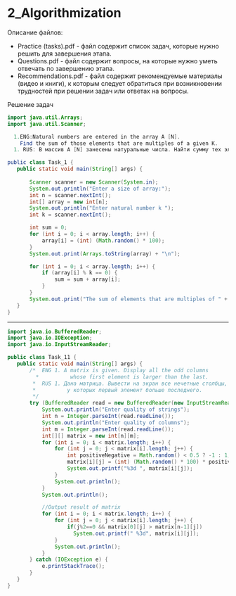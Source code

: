# 2_Algorithmization
Описание файлов:
 - Practice (tasks).pdf - файл содержит список задач, которые нужно решить для завершения этапа.
 - Questions.pdf - файл содержит вопросы, на которые нужно уметь отвечать по завершению этапа.
 - Recommendations.pdf - файл содержит рекомендуемые материалы (видео и книги), к которым следует обратиться при возникновении трудностей при решении задач или ответах на вопросы.
 
 Решение задач
 
 ```java
 import java.util.Arrays;
import java.util.Scanner;

   1.ENG:Natural numbers are entered in the array A [N]. 
     Find the sum of those elements that are multiples of a given K.
   1. RUS: В массив A [N] занесены натуральные числа. Найти сумму тех элементов, которые кратны данному К.

public class Task_1 {
    public static void main(String[] args) {
    
        Scanner scanner = new Scanner(System.in);
        System.out.println("Enter a size of array:");
        int n = scanner.nextInt();
        int[] array = new int[n];
        System.out.println("Enter natural number k ");
        int k = scanner.nextInt();

        int sum = 0;
        for (int i = 0; i < array.length; i++) {
            array[i] = (int) (Math.random() * 100);
        }
        System.out.print(Arrays.toString(array) + "\n");

        for (int i = 0; i < array.length; i++) {
            if (array[i] % k == 0) {
                sum = sum + array[i];
            }
        }
        System.out.print("The sum of elements that are multiples of " + k + " is " + sum);
    }
}
 ```
 __________________________________________________________________________________________________________________________________
 ```java
 import java.io.BufferedReader;
import java.io.IOException;
import java.io.InputStreamReader;

public class Task_11 {
    public static void main(String[] args) {
        /*  ENG 1. A matrix is given. Display all the odd columns
         *          whose first element is larger than the last.
         *  RUS 1. Дана матрица. Вывести на экран все нечетные столбцы,
         *          у которых первый элемент больше последнего.
         */
        try (BufferedReader read = new BufferedReader(new InputStreamReader(System.in))) {
            System.out.println("Enter quality of strings");
            int n = Integer.parseInt(read.readLine());
            System.out.println("Enter quality of columns");
            int m = Integer.parseInt(read.readLine());
            int[][] matrix = new int[n][m];
            for (int i = 0; i < matrix.length; i++) {
                for (int j = 0; j < matrix[i].length; j++) {
                    int positiveNegative = Math.random() < 0.5 ? -1 : 1;
                    matrix[i][j] = (int) (Math.random() * 100) * positiveNegative;
                    System.out.printf("%3d ", matrix[i][j]);
                }
                System.out.println();
            }
            System.out.println();

            //Output result of matrix
            for (int i = 0; i < matrix.length; i++) {
                for (int j = 0; j < matrix[i].length; j++) {
                    if(j%2==0 && matrix[0][j] > matrix[n-1][j])
                      System.out.printf(" %3d", matrix[i][j]);
                }
                System.out.println();
            }
        } catch (IOException e) {
            e.printStackTrace();
        }
    }
}

 ```
